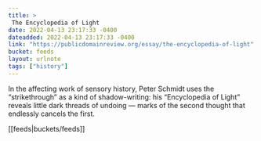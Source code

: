 ```yaml
---
title: > 
 The Encyclopedia of Light
date: 2022-04-13 23:17:33 -0400
dateadded: 2022-04-13 23:17:33 -0400
link: "https://publicdomainreview.org/essay/the-encyclopedia-of-light"
bucket: feeds
layout: urlnote
tags: ["history"]
--- 
```

In the affecting work of sensory history, Peter Schmidt uses the “strikethrough” as a kind of shadow-writing: his “Encyclopedia of Light” reveals little dark threads of undoing — marks of the second thought that endlessly cancels the first.
 <!-- end excerpt --> 
<div class='bucket'>[[feeds|buckets/feeds]]</div> 
